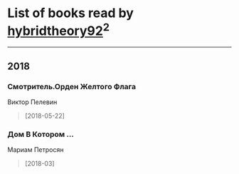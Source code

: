 # List of books read by [hybridtheory92](http://vk.com/id28885974)<sup>2</sup>
---

## 2018

### Смотритель.Орден Желтого Флага
Виктор Пелевин
> [2018-05-22] 


### Дом В Котором ...
Мариам Петросян
> [2018-03] 



